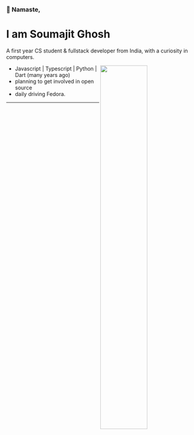 ### 🙏 Namaste,
# I am Soumajit Ghosh

A first year CS student & fullstack developer from India, with a curiosity in computers. 

<picture>
    <source media="(prefers-color-scheme: dark)" srcset="https://github-readme-stats-ouuan.vercel.app/api?username=Soumajit2004&theme=dark&show_icons=true">
    <img align="right" width="50%" src="https://github-readme-stats-ouuan.vercel.app/api?username=Soumajit2004&show_icons=true">
</picture>

- Javascript | Typescript | Python | Dart (many years ago)
- planning to get involved in open source 
- daily driving Fedora.

------------------------